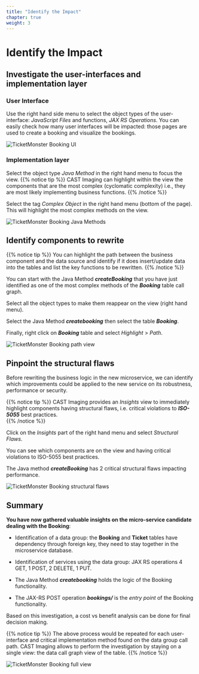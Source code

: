 ```yaml
---
title: "Identify the Impact"
chapter: true
weight: 3
---
```


# Identify the Impact

## Investigate the user-interfaces and implementation layer 

### User Interface 

Use the right hand side menu to select the object types of the user-interface: _JavaScript Files_ and functions, _JAX RS Operations_. You can easily check how many user interfaces will be impacted: those pages are used to create a booking and visualize the bookings. 

![TicketMonster Booking UI](/images/M2M_13.png)

### Implementation layer 

Select the object type _Java Method_ in the right hand menu to focus the view. 
{{% notice tip %}}
CAST Imaging can highlight within the view the components that are the most complex (cyclomatic complexity) i.e., they are most likely implementing business functions. 
{{% /notice %}}

Select the tag _Complex Object_ in the right hand menu (bottom of the page). This will highlight the most complex methods on the view.

![TicketMonster Booking Java Methods](/images/M2M_14.png)

## Identify components to rewrite  

{{% notice tip %}}
You can highlight the path between the business component and the data source and identify if it does insert/update data into the tables and list the key functions to be rewritten.
{{% /notice %}}

You can start with the Java Method ***createBooking*** that you have just identified as one of the most complex methods of the ***Booking*** table call graph.  

Select all the object types to make them reappear on the view (right hand menu). 

Select the Java Method ***createbooking*** then select the table ***Booking***.  

Finally, right click on ***Booking*** table and select _Highlight_ > _Path_. 

![TicketMonster Booking path view](/images/M2M_15.png)

## Pinpoint the structural flaws 

Before rewriting the business logic in the new microservice, we can identify which improvements could be applied to the new service on its robustness, performance or security. 

{{% notice tip %}}
CAST Imaging provides an _Insights_ view to immediately highlight components having structural flaws, i.e. critical violations to ***ISO-5055*** best practices.  
{{% /notice %}}

Click on the _Insights_ part of the right hand menu and select _Structural Flaws_. 

You can see which components are on the view and having critical violations to ISO-5055 best practices. 

The Java method ***createBooking*** has 2 critical structural flaws impacting performance. 

![TicketMonster Booking structural flaws](/images/M2M_16.png)

## Summary 

**You have now gathered valuable insights on the micro-service candidate dealing with the Booking**:  

- Identification of a data group: the **Booking** and **Ticket** tables have dependency through foreign key, they need to stay together in the microservice database.

- Identification of services using the data group: JAX RS operations 4 GET, 1 POST, 2 DELETE, 1 PUT.

- The Java Method ***createbooking*** holds the logic of the Booking functionality.

- The JAX-RS POST operation ***bookings/***  is the *entry point* of the Booking functionality.

Based on this investigation, a cost vs benefit analysis can be done for final decision making. 

{{% notice tip %}}
 The above process would be repeated for each user-interface and critical implementation method found on the data group call path. CAST Imaging allows to perform the investigation by staying on a single view: the data call graph view of the table.
{{% /notice %}} 

![TicketMonster Booking full view](/images/M2M_17.png) 